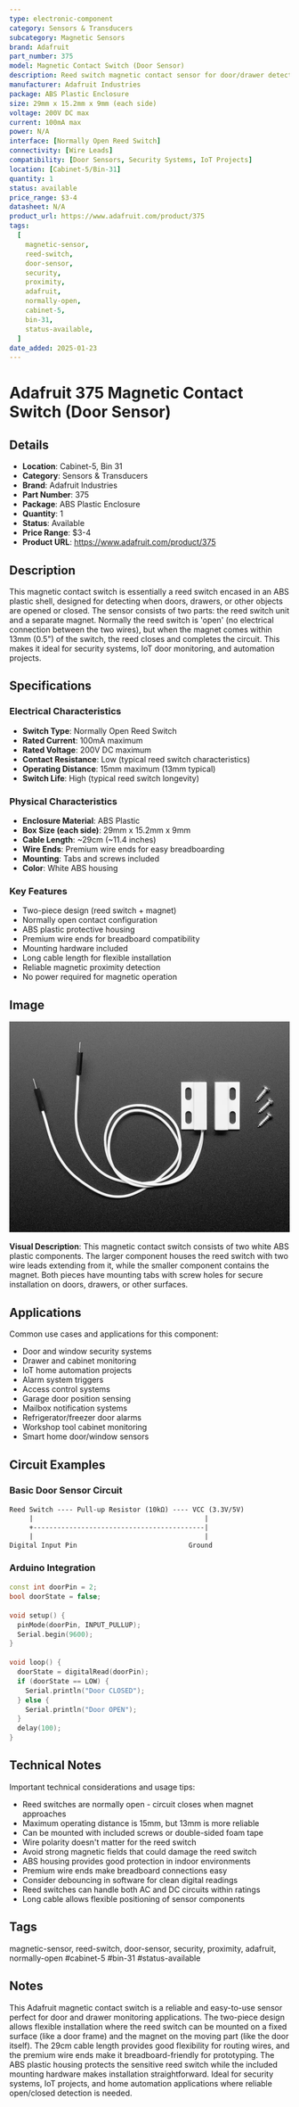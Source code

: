 ```yaml
---
type: electronic-component
category: Sensors & Transducers
subcategory: Magnetic Sensors
brand: Adafruit
part_number: 375
model: Magnetic Contact Switch (Door Sensor)
description: Reed switch magnetic contact sensor for door/drawer detection
manufacturer: Adafruit Industries
package: ABS Plastic Enclosure
size: 29mm x 15.2mm x 9mm (each side)
voltage: 200V DC max
current: 100mA max
power: N/A
interface: [Normally Open Reed Switch]
connectivity: [Wire Leads]
compatibility: [Door Sensors, Security Systems, IoT Projects]
location: [Cabinet-5/Bin-31]
quantity: 1
status: available
price_range: $3-4
datasheet: N/A
product_url: https://www.adafruit.com/product/375
tags:
  [
    magnetic-sensor,
    reed-switch,
    door-sensor,
    security,
    proximity,
    adafruit,
    normally-open,
    cabinet-5,
    bin-31,
    status-available,
  ]
date_added: 2025-01-23
---
```


# Adafruit 375 Magnetic Contact Switch (Door Sensor)

## Details

- **Location**: Cabinet-5, Bin 31
- **Category**: Sensors & Transducers
- **Brand**: Adafruit Industries
- **Part Number**: 375
- **Package**: ABS Plastic Enclosure
- **Quantity**: 1
- **Status**: Available
- **Price Range**: $3-4
- **Product URL**: https://www.adafruit.com/product/375

## Description

This magnetic contact switch is essentially a reed switch encased in an ABS plastic shell, designed for detecting when doors, drawers, or other objects are opened or closed. The sensor consists of two parts: the reed switch unit and a separate magnet. Normally the reed switch is 'open' (no electrical connection between the two wires), but when the magnet comes within 13mm (0.5") of the switch, the reed closes and completes the circuit. This makes it ideal for security systems, IoT door monitoring, and automation projects.

## Specifications

### Electrical Characteristics

- **Switch Type**: Normally Open Reed Switch
- **Rated Current**: 100mA maximum
- **Rated Voltage**: 200V DC maximum
- **Contact Resistance**: Low (typical reed switch characteristics)
- **Operating Distance**: 15mm maximum (13mm typical)
- **Switch Life**: High (typical reed switch longevity)

### Physical Characteristics

- **Enclosure Material**: ABS Plastic
- **Box Size (each side)**: 29mm x 15.2mm x 9mm
- **Cable Length**: ~29cm (~11.4 inches)
- **Wire Ends**: Premium wire ends for easy breadboarding
- **Mounting**: Tabs and screws included
- **Color**: White ABS housing

### Key Features

- Two-piece design (reed switch + magnet)
- Normally open contact configuration
- ABS plastic protective housing
- Premium wire ends for breadboard compatibility
- Mounting hardware included
- Long cable length for flexible installation
- Reliable magnetic proximity detection
- No power required for magnetic operation

## Image

![Adafruit 375 Magnetic Contact Switch](../attachments/adafruit-375-magnetic-contact-switch.jpg)

**Visual Description**: This magnetic contact switch consists of two white ABS plastic components. The larger component houses the reed switch with two wire leads extending from it, while the smaller component contains the magnet. Both pieces have mounting tabs with screw holes for secure installation on doors, drawers, or other surfaces.

## Applications

Common use cases and applications for this component:

- Door and window security systems
- Drawer and cabinet monitoring
- IoT home automation projects
- Alarm system triggers
- Access control systems
- Garage door position sensing
- Mailbox notification systems
- Refrigerator/freezer door alarms
- Workshop tool cabinet monitoring
- Smart home door/window sensors

## Circuit Examples

### Basic Door Sensor Circuit

```
Reed Switch ---- Pull-up Resistor (10kΩ) ---- VCC (3.3V/5V)
     |                                           |
     +-------------------------------------------|
     |                                           |
Digital Input Pin                            Ground
```

### Arduino Integration

```cpp
const int doorPin = 2;
bool doorState = false;

void setup() {
  pinMode(doorPin, INPUT_PULLUP);
  Serial.begin(9600);
}

void loop() {
  doorState = digitalRead(doorPin);
  if (doorState == LOW) {
    Serial.println("Door CLOSED");
  } else {
    Serial.println("Door OPEN");
  }
  delay(100);
}
```

## Technical Notes

Important technical considerations and usage tips:

- Reed switches are normally open - circuit closes when magnet approaches
- Maximum operating distance is 15mm, but 13mm is more reliable
- Can be mounted with included screws or double-sided foam tape
- Wire polarity doesn't matter for the reed switch
- Avoid strong magnetic fields that could damage the reed switch
- ABS housing provides good protection in indoor environments
- Premium wire ends make breadboard connections easy
- Consider debouncing in software for clean digital readings
- Reed switches can handle both AC and DC circuits within ratings
- Long cable allows flexible positioning of sensor components

## Tags

magnetic-sensor, reed-switch, door-sensor, security, proximity, adafruit, normally-open #cabinet-5 #bin-31 #status-available

## Notes

This Adafruit magnetic contact switch is a reliable and easy-to-use sensor perfect for door and drawer monitoring applications. The two-piece design allows flexible installation where the reed switch can be mounted on a fixed surface (like a door frame) and the magnet on the moving part (like the door itself). The 29cm cable length provides good flexibility for routing wires, and the premium wire ends make it breadboard-friendly for prototyping. The ABS plastic housing protects the sensitive reed switch while the included mounting hardware makes installation straightforward. Ideal for security systems, IoT projects, and home automation applications where reliable open/closed detection is needed.
